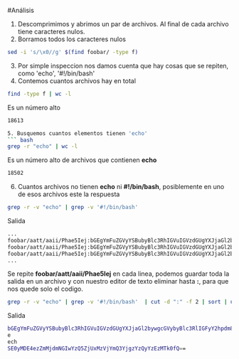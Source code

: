 #Análisis
1. Descomprimimos y abrimos un par de archivos. Al final de cada archivo tiene caracteres nulos.
2. Borramos todos los caracteres nulos 
``` bash
sed -i 's/\x0//g' $(find foobar/ -type f)
```
3. Por simple inspeccion nos damos cuenta que hay cosas que se repiten, como 'echo', '#!/bin/bash'
4. Contemos cuantos archivos hay en total
``` bash
find -type f | wc -l
```
Es un número alto
``` bash
18613

5. Busquemos cuantos elementos tienen 'echo'
``` bash
grep -r "echo" | wc -l 
```
Es un número alto de archivos que contienen **echo**
``` bash
18502
```
6. Cuantos archivos no tienen **echo** ni **#!/bin/bash**, posiblemente en uno de esos archivos este la respuesta
``` bash
grep -r -v "echo" | grep -v '#!/bin/bash'
```
Salida
``` bash
...
foobar/aatt/aaii/Phae5Iej:bGEgYmFuZGVyYSBubyBlc3RhIGVuIGVzdGUgYXJjaGl2bywgcGVybyBlc3RlIGFyY2hpdm8gdGllbmUgZWwgbWlzbW8gdGFtYW5vIHF1ZSBlbCBhcmNoaXZvIGRvbmRlIGVzdGEgbGEgYmFuZGVyYQ==
foobar/aatt/aaii/Phae5Iej:bGEgYmFuZGVyYSBubyBlc3RhIGVuIGVzdGUgYXJjaGl2bywgcGVybyBlc3RlIGFyY2hpdm8gdGllbmUgZWwgbWlzbW8gdGFtYW5vIHF1ZSBlbCBhcmNoaXZvIGRvbmRlIGVzdGEgbGEgYmFuZGVyYQ==
foobar/aatt/aaii/Phae5Iej:bGEgYmFuZGVyYSBubyBlc3RhIGVuIGVzdGUgYXJjaGl2bywgcGVybyBlc3RlIGFyY2hpdm8gdGllbmUgZWwgbWlzbW8gdGFtYW5vIHF1ZSBlbCBhcmNoaXZvIGRvbmRlIGVzdGEgbGEgYmFuZGVyYQ==
...
```
Se repite **foobar/aatt/aaii/Phae5Iej** en cada linea, podemos guardar toda la salida en un archivo y con nuestro editor de texto eliminar hasta **:**, para que nos quede solo el codigo.

``` bash
grep -r -v "echo" | grep -v '#!/bin/bash'  | cut -d ":" -f 2 | sort | uniq
```
Salida
``` bash
bGEgYmFuZGVyYSBubyBlc3RhIGVuIGVzdGUgYXJjaGl2bywgcGVybyBlc3RlIGFyY2hpdm8gdGllbmUgZWwgbWlzbW8gdGFtYW5vIHF1ZSBlbCBhcmNoaXZvIGRvbmRlIGVzdGEgbGEgYmFuZGVyYQ==
e
ech
SE0yMDE4ezZmMjdmNGIwYzQ5ZjUxMzVjYmQ3YjgzYzQyYzEzMTk0fQ==
```








